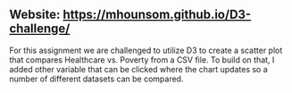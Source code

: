 ## Website: https://mhounsom.github.io/D3-challenge/

For this assignment we are challenged to utilize D3 to create a scatter plot that compares Healthcare vs. Poverty from a CSV file. To build on that, I added other variable that can be clicked where the chart updates so a number of different datasets can be compared. 
